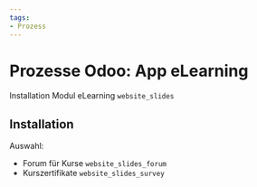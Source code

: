 ```yaml
---
tags:
- Prozess
---
```

# Prozesse Odoo: App eLearning
Installation Modul eLearning `website_slides`

## Installation

Auswahl:
* Forum für Kurse  `website_slides_forum`
* Kurszertifikate `website_slides_survey`